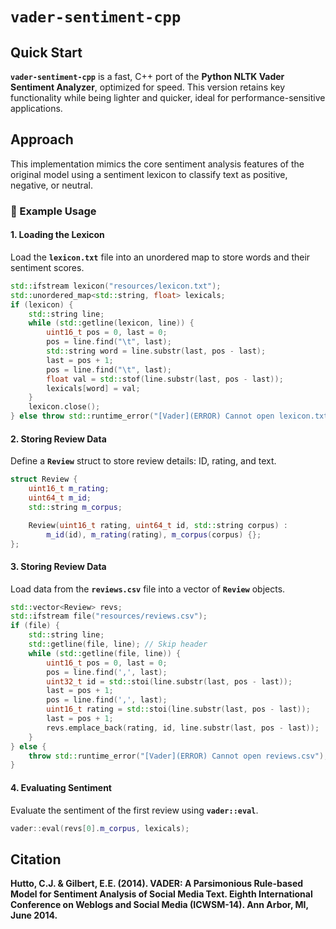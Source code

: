 # `vader-sentiment-cpp`

## Quick Start
**`vader-sentiment-cpp`** is a fast, C++ port of the **Python NLTK Vader Sentiment Analyzer**, optimized for speed. This version retains key functionality while being lighter and quicker, ideal for performance-sensitive applications.

## Approach
This implementation mimics the core sentiment analysis features of the original model using a sentiment lexicon to classify text as positive, negative, or neutral.

### 🔧 Example Usage

#### 1. **Loading the Lexicon**
Load the **`lexicon.txt`** file into an unordered map to store words and their sentiment scores.

```c++ 
std::ifstream lexicon("resources/lexicon.txt");
std::unordered_map<std::string, float> lexicals;
if (lexicon) {
    std::string line;
    while (std::getline(lexicon, line)) {
        uint16_t pos = 0, last = 0;
        pos = line.find("\t", last);
        std::string word = line.substr(last, pos - last);
        last = pos + 1;
        pos = line.find("\t", last);
        float val = std::stof(line.substr(last, pos - last));
        lexicals[word] = val;
    }
    lexicon.close();
} else throw std::runtime_error("[Vader](ERROR) Cannot open lexicon.txt");
```

#### 2. **Storing Review Data**
Define a **`Review`** struct to store review details: ID, rating, and text.

```c++ 
struct Review {
    uint16_t m_rating;
    uint64_t m_id;
    std::string m_corpus;

    Review(uint16_t rating, uint64_t id, std::string corpus) :
        m_id(id), m_rating(rating), m_corpus(corpus) {};
};
```

#### 3. **Storing Review Data**
Load data from the **`reviews.csv`** file into a vector of **`Review`** objects.

```c++
std::vector<Review> revs;
std::ifstream file("resources/reviews.csv");
if (file) {
    std::string line;
    std::getline(file, line); // Skip header
    while (std::getline(file, line)) {
        uint16_t pos = 0, last = 0;
        pos = line.find(',', last);
        uint32_t id = std::stoi(line.substr(last, pos - last));
        last = pos + 1;
        pos = line.find(',', last);
        uint16_t rating = std::stoi(line.substr(last, pos - last));
        last = pos + 1;
        revs.emplace_back(rating, id, line.substr(last, pos - last));
    }
} else {
    throw std::runtime_error("[Vader](ERROR) Cannot open reviews.csv");
}
```

#### 4. **Evaluating Sentiment**
Evaluate the sentiment of the first review using **`vader::eval`**.

```c++
vader::eval(revs[0].m_corpus, lexicals);
```

## Citation
**Hutto, C.J. & Gilbert, E.E. (2014). VADER: A Parsimonious Rule-based Model for Sentiment Analysis of Social Media Text. Eighth International Conference on Weblogs and Social Media (ICWSM-14). Ann Arbor, MI, June 2014.** 



